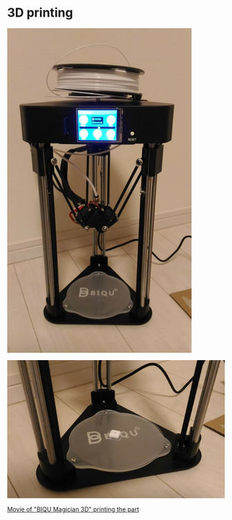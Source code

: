 # 3D printing

![My 3D printer "BIQU Magician 3D"](./doc/BIQU_Magician_3D.jpg)

![My first creation "part1"](./doc/part1.jpg)

[Movie of "BIQU Magician 3D" printing the part](./doc/3d_printing.mp4)
